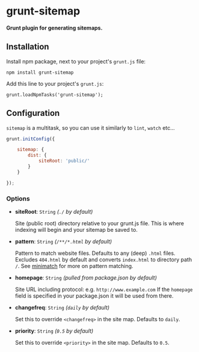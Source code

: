 # grunt-sitemap

**Grunt plugin for generating sitemaps.**


## Installation

Install npm package, next to your project's `grunt.js` file:

```
npm install grunt-sitemap
```

Add this line to your project's `grunt.js`:

```
grunt.loadNpmTasks('grunt-sitemap');
```

## Configuration

`sitemap` is a multitask, so you can use it similarly to `lint`, `watch` etc...


```js
grunt.initConfig({

    sitemap: {
        dist: {
            siteRoot: 'public/'
        }
    }

});
```

### Options


* **siteRoot**: `String` *(`./` by default)*

    Site (public root) directory relative to your grunt.js file.
    This is where indexing will begin and your sitemap be saved to.

* **pattern**: `String` *(`/**/*.html` by default)*

    Pattern to match website files. Defaults to any (deep) `.html` files.
    Excludes `404.html` by default and converts `index.html` to directory path `/`.
    See [minimatch](https://github.com/isaacs/minimatch) for more on pattern matching.

* **homepage**: `String` *(pulled from package.json by default)*

    Site URL including protocol: e.g. `http://www.example.com`
    If the `homepage` field is specified in your package.json it will be used from there.

* **changefreq**: `String` *(`daily` by default)*

    Set this to override `<changefreq>` in the site map. Defaults to `daily`.

* **priority**: `String` *(`0.5` by default)*

    Set this to override `<priority>` in the site map. Defaults to `0.5`.
